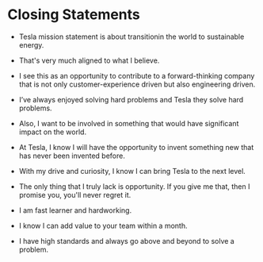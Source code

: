 # Closing Statements

- Tesla mission statement is about transitionin the world to sustainable energy. 
- That's very much aligned to what I believe. 

- I see this as an opportunity to contribute to a forward-thinking company that is not only customer-experience driven but also engineering driven.
- I’ve always enjoyed solving hard problems and Tesla they solve hard problems. 

- Also, I want to be involved in something that would have significant impact on the world. 
- At Tesla, I know I will have the opportunity to invent something new that has never been invented before. 
- With my drive and curiosity, I know I can bring Tesla to the next level. 

- The only thing that I truly lack is opportunity. If you give me that, then I promise you, you'll never regret it. 

- I am fast learner and hardworking. 
- I know I can add value to your team within a month. 
- I have high standards and always go above and beyond to solve a problem. 
